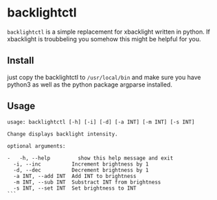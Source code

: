 # backlightctl

`backlightctl` is a simple replacement for xbacklight written in python. 
If xbacklight is troubbeling you somehow this might be helpful for you. 

## Install
just copy the backlightctl to `/usr/local/bin` and make sure you have python3 
as well as the python package argparse installed. 

## Usage

````
usage: backlightctl [-h] [-i] [-d] [-a INT] [-m INT] [-s INT]

Change displays backlight intensity.

optional arguments:

-   -h, --help         show this help message and exit
  -i, --inc          Increment brightness by 1
  -d, --dec          Decrement brightness by 1
  -a INT, --add INT  Add INT to brightness
  -m INT, --sub INT  Substract INT from brightness
  -s INT, --set INT  Set brightness to INT
```

